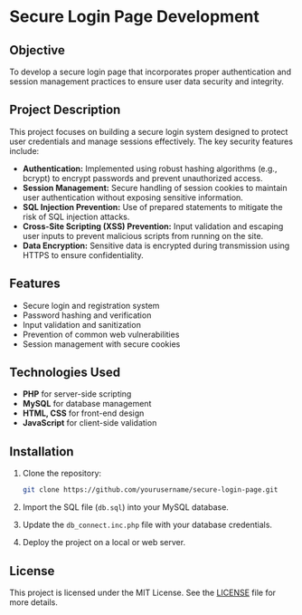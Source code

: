 
# Secure Login Page Development

## Objective
To develop a secure login page that incorporates proper authentication and session management practices to ensure user data security and integrity.

## Project Description
This project focuses on building a secure login system designed to protect user credentials and manage sessions effectively. The key security features include:

- **Authentication:** Implemented using robust hashing algorithms (e.g., bcrypt) to encrypt passwords and prevent unauthorized access.
- **Session Management:** Secure handling of session cookies to maintain user authentication without exposing sensitive information.
- **SQL Injection Prevention:** Use of prepared statements to mitigate the risk of SQL injection attacks.
- **Cross-Site Scripting (XSS) Prevention:** Input validation and escaping user inputs to prevent malicious scripts from running on the site.
- **Data Encryption:** Sensitive data is encrypted during transmission using HTTPS to ensure confidentiality.

## Features
- Secure login and registration system
- Password hashing and verification
- Input validation and sanitization
- Prevention of common web vulnerabilities
- Session management with secure cookies

## Technologies Used
- **PHP** for server-side scripting
- **MySQL** for database management
- **HTML, CSS** for front-end design
- **JavaScript** for client-side validation

## Installation

1. Clone the repository:
    ```bash
    git clone https://github.com/yourusername/secure-login-page.git
    ```

2. Import the SQL file (`db.sql`) into your MySQL database.

3. Update the `db_connect.inc.php` file with your database credentials.

4. Deploy the project on a local or web server.

## License
This project is licensed under the MIT License. See the [LICENSE](LICENSE) file for more details.
